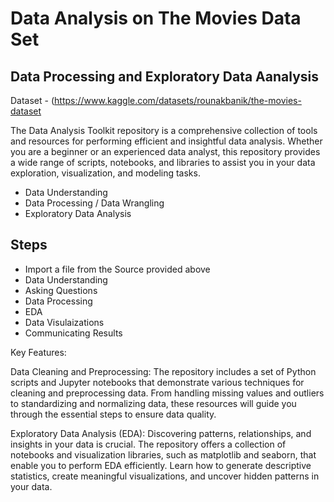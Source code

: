 # Data Analysis on The Movies Data Set
## Data Processing and Exploratory Data Aanalysis

Dataset - (https://www.kaggle.com/datasets/rounakbanik/the-movies-dataset



The Data Analysis Toolkit repository is a comprehensive collection of tools and resources for performing efficient and insightful data analysis. Whether you are a beginner or an experienced data analyst, this repository provides a wide range of scripts, notebooks, and libraries to assist you in your data exploration, visualization, and modeling tasks.
- Data Understanding
- Data Processing / Data Wrangling
- Exploratory Data Analysis

## Steps

- Import a file from the Source provided above
- Data Understanding
- Asking Questions 
- Data Processing
- EDA
- Data Visulaizations
- Communicating Results

Key Features:

Data Cleaning and Preprocessing: The repository includes a set of Python scripts and Jupyter notebooks that demonstrate various techniques for cleaning and preprocessing data. From handling missing values and outliers to standardizing and normalizing data, these resources will guide you through the essential steps to ensure data quality.

Exploratory Data Analysis (EDA): Discovering patterns, relationships, and insights in your data is crucial. The repository offers a collection of notebooks and visualization libraries, such as matplotlib and seaborn, that enable you to perform EDA efficiently. Learn how to generate descriptive statistics, create meaningful visualizations, and uncover hidden patterns in your data.
